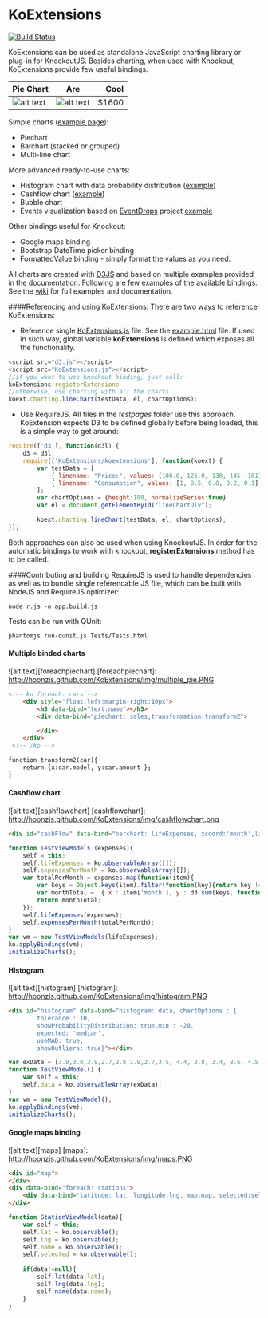 KoExtensions
============
[![Build Status](https://travis-ci.org/hoonzis/KoExtensions.svg?branch=master)](https://travis-ci.org/hoonzis/KoExtensions)

KoExtensions can be used as standalone JavaScript charting library or plug-in for KnockoutJS. Besides charting, when used with Knockout, KoExtensions provide few useful bindings.

[piechart]: http://hoonzis.github.com/KoExtensions/img/small/piechart.PNG

[cashflow]: http://hoonzis.github.com/KoExtensions/img/small/cashflow.PNG

|  Pie Chart              | Are                   | Cool  |
| ------------------------|:---------------------:| -----:|
| ![alt text][piechart]   | ![alt text][cashflow] | $1600 |
 
Simple charts ([example page](https://github.com/hoonzis/KoExtensions/blob/master/testpages/GraphTests.html)):

* Piechart
* Barchart (stacked or grouped)
* Multi-line chart

More advanced ready-to-use charts:

* Histogram chart with data probability distribution ([example](https://github.com/hoonzis/KoExtensions/blob/master/testpages/HistogramExample.html))
* Cashflow chart ([example](https://github.com/hoonzis/KoExtensions/blob/master/testpages/CashFlowExample.html))
* Bubble chart
* Events visualization based on [EventDrops](https://github.com/marmelab/EventDrops) project [example](https://github.com/hoonzis/KoExtensions/blob/master/testpages/EventDrops.html)

Other bindings useful for Knockout:

* Google maps binding
* Bootstrap DateTime picker binding
* FormattedValue binding - simply format the values as you need.

All charts are created with [D3JS](http://d3js.org/) and based on multiple examples provided in the documentation. Following are few examples of the available bindings. See the [wiki](https://github.com/hoonzis/KoExtensions/wiki) for full examples and documentation.

####Referencing and using KoExtensions:
There are two ways to reference KoExtensions:
* Reference single [KoExtensions.js](https://github.com/hoonzis/KoExtensions/blob/master/src/KoExtensions.js) file. See the [example.html](https://github.com/hoonzis/KoExtensions/blob/master/src/example.html) file. If used in such way, global variable **koExtensions** is defined which exposes all the functionality.
```javascript
<script src="d3.js"></script>
<script src="KoExtensions.js"></script>
//if you want to use knockout binding, just call:
koExtensions.registerExtensions
//otherwise, use charting with all the charts
koext.charting.lineChart(testData, el, chartOptions);
```
* Use RequireJS. All files in the *testpages* folder use this approach. KoExtension expects D3 to be defined globally before being loaded, this is a simple way to get around:

```javascript
require(['d3'], function(d3l) {
	d3 = d3l;
	require(['KoExtensions/koextensions'], function(koext) {
		var testData = [
			{ linename: "Price:", values: [100.0, 125.0, 130, 145, 101] },
			{ linename: "Consumption", values: [1, 0.5, 0.8, 0.2, 0.1] }
		];
		var chartOptions = {height:100, normalizeSeries:true}
		var el = document.getElementById("lineChartDiv");

		koext.charting.lineChart(testData, el, chartOptions);
});
```
Both approaches can also be used when using KnockoutJS. In order for the automatic bindings to work with knockout, **registerExtensions** method has to be called.

####Contributing and building
RequireJS is used to handle dependencies as well as to bundle single referencable JS file, which can be built with NodeJS and RequireJS optimizer:

```
node r.js -o app.build.js
```

Tests can be run with QUnit:

```
phantomjs run-qunit.js Tests/Tests.html
```

#### Multiple binded charts ####
![alt text][foreachpiechart]
[foreachpiechart]: http://hoonzis.github.com/KoExtensions/img/multiple_pie.PNG

```html
<!-- ko foreach: cars -->
 	<div style="float:left;margin-right:10px">
	 	<h3 data-bind="text:name"></h3>
		<div data-bind="piechart: sales,transformation:transform2">

		</div>
 	</div> 
 <!-- /ko -->

function transform2(car){
	return {x:car.model, y:car.amount };
}
```

#### Cashflow chart ####
![alt text][cashflowchart]
[cashflowchart]: http://hoonzis.github.com/KoExtensions/img/cashflowchart.png

```html
<div id="cashFlow" data-bind="barchart: lifeExpenses, xcoord:'month',line:expensesPerMonth,chartOptions:{legend:true, width:800,height:300,style:'stack',sameScaleLinesAndBars:true}">
```
```javascript
function TestViewModels (expenses){
	self = this;
	self.lifeExpenses = ko.observableArray([]);
	self.expensesPerMonth = ko.observableArray([]);
	var totalPerMonth = expenses.map(function(item){
		var keys = Object.keys(item).filter(function(key){return key != 'month';});
		var monthTotal =  {	x : item['month'], y : d3.sum(keys, function(key) { return item[key];}) };
		return monthTotal;
	});
	self.lifeExpenses(expenses);
	self.expensesPerMonth(totalPerMonth);
}
var vm = new TestViewModels(lifeExpenses);
ko.applyBindings(vm);
initializeCharts();
```

#### Histogram ####
![alt text][histogram]
[histogram]: http://hoonzis.github.com/KoExtensions/img/histogram.PNG

```html
<div id="histogram" data-bind="histogram: data, chartOptions : {
        tolerance : 10,
        showProbabilityDistribution: true,min : -20,
        expected: 'median',
        useMAD: true,
        showOutliers: true}"></div>
```
```javascript
var exData = [3.9,3.8,3.9,2.7,2.8,1.9,2.7,3.5, 4.4, 2.8, 3.4, 8.6, 4.5, 3.5, 3.6, 3.8, 4.3, 4.5, 3.5,30,33,31]; 
function TestViewModel() {
    var self = this;
    self.data = ko.observableArray(exData);
}
var vm = new TestViewModel();
ko.applyBindings(vm);
initializeCharts();
```

#### Google maps binding ####
![alt text][maps]
[maps]: http://hoonzis.github.com/KoExtensions/img/maps.PNG

```html
<div id="map">
</div>
<div data-bind="foreach: stations">
	<div data-bind="latitude: lat, longitude:lng, map:map, selected:selected"></div>
</div>
```

```javascript
function StationViewModel(data){
	var self = this;
	self.lat = ko.observable();
	self.lng = ko.observable();
	self.name = ko.observable();
	self.selected = ko.observable();
	
	if(data!=null){
		self.lat(data.lat);
		self.lng(data.lng);
		self.name(data.name);
	}
}
```
